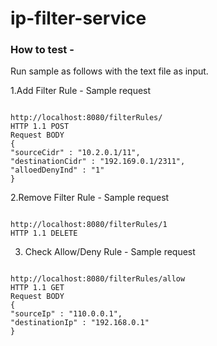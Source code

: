 # ip-filter-service

### How to test -

Run sample as follows with the text file as input.

1.Add Filter Rule - Sample request

````

http://localhost:8080/filterRules/
HTTP 1.1 POST
Request BODY
{
"sourceCidr" : "10.2.0.1/11",
"destinationCidr" : "192.169.0.1/2311",
"alloedDenyInd" : "1"
}
````

2.Remove Filter Rule - Sample request

````

http://localhost:8080/filterRules/1
HTTP 1.1 DELETE
````

3. Check Allow/Deny Rule - Sample request

````

http://localhost:8080/filterRules/allow
HTTP 1.1 GET
Request BODY 
{
"sourceIp" : "110.0.0.1",
"destinationIp" : "192.168.0.1"  
}
````
